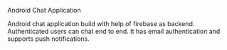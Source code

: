 Android Chat Application 

Android chat application build with help of firebase as backend. Authenticated users can chat end to end. It has email authentication and 
supports push notifications. 
